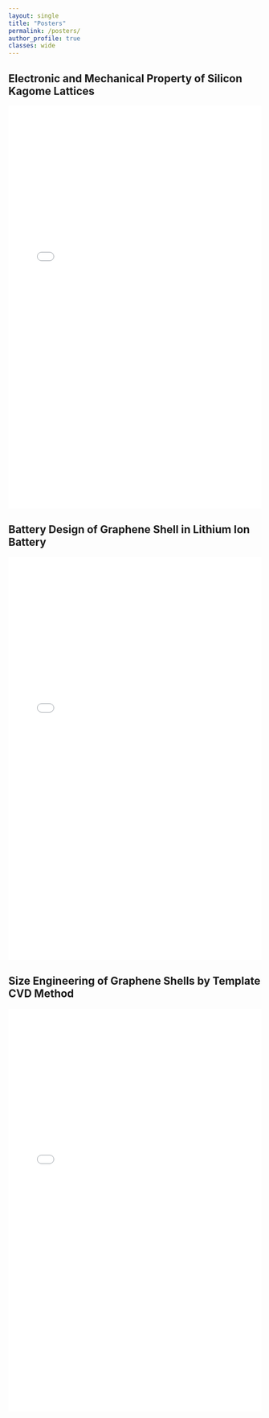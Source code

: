 ```yaml
---
layout: single
title: "Posters"
permalink: /posters/
author_profile: true
classes: wide
---
```


<h2>Electronic and Mechanical Property of Silicon Kagome Lattices</h2>
<div style="background:#ffffff;padding:0;margin:0;border-radius:0;">
  <iframe src="/files/Solid_state.pdf"
          width="100%" height="800px"
          style="border:none;display:block;margin:0 auto;box-shadow:none;
          background:#ffffff;border-radius:0;"></iframe>
</div>

<h2>Battery Design of Graphene Shell in Lithium Ion Battery</h2>
<div style="background:#ffffff;padding:0;margin:0;border-radius:0;">
  <iframe src="/files/Li_ion_1.pdf"
          width="100%" height="800px"
          style="border:none;display:block;margin:0 auto;box-shadow:none;
          background:#ffffff;border-radius:0;"></iframe>
</div>

<h2>Size Engineering of Graphene Shells by Template CVD Method</h2>
<div style="background:#ffffff;padding:0;margin:0;border-radius:0;">
  <iframe src="/files/Li_ion_2.pdf"
          width="100%" height="800px"
          style="border:none;display:block;margin:0 auto;box-shadow:none;
          background:#ffffff;border-radius:0;"></iframe>
</div>







